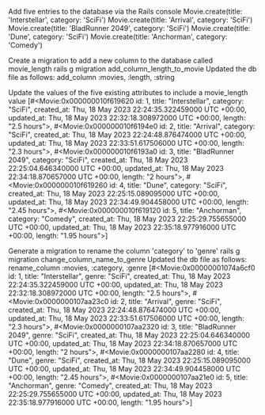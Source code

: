 Add five entries to the database via the Rails console
Movie.create(title: 'Interstellar', category: 'SciFi')
Movie.create(title: 'Arrival', category: 'SciFi')
Movie.create(title: 'BladRunner 2049', category: 'SciFi')
Movie.create(title: 'Dune', category: 'SciFi')
Movie.create(title: 'Anchorman', category: 'Comedy')

Create a migration to add a new column to the database called movie_length
rails g migration add_column_length_to_movie
Updated the db file as follows:
    add_column :movies, :length, :string

Update the values of the five existing attributes to include a movie_length value
[#<Movie:0x000000010f619620 id: 1, title: "Interstellar", category: "SciFi", created_at: Thu, 18 May 2023 22:24:35.322459000 UTC +00:00, updated_at: Thu, 18 May 2023 22:32:18.308972000 UTC +00:00, length: "2.5 hours">,
 #<Movie:0x000000010f6194e0 id: 2, title: "Arrival", category: "SciFi", created_at: Thu, 18 May 2023 22:24:48.876474000 UTC +00:00, updated_at: Thu, 18 May 2023 22:33:51.617506000 UTC +00:00, length: "2.3 hours">,
 #<Movie:0x000000010f6193a0 id: 3, title: "BladRunner 2049", category: "SciFi", created_at: Thu, 18 May 2023 22:25:04.646340000 UTC +00:00, updated_at: Thu, 18 May 2023 22:34:18.870657000 UTC +00:00, length: "2 hours">,
 #<Movie:0x000000010f619260 id: 4, title: "Dune", category: "SciFi", created_at: Thu, 18 May 2023 22:25:15.089095000 UTC +00:00, updated_at: Thu, 18 May 2023 22:34:49.904458000 UTC +00:00, length: "2.45 hours">,
 #<Movie:0x000000010f619120 id: 5, title: "Anchorman", category: "Comedy", created_at: Thu, 18 May 2023 22:25:29.755655000 UTC +00:00, updated_at: Thu, 18 May 2023 22:35:18.977916000 UTC +00:00, length: "1.95 hours">] 

Generate a migration to rename the column 'category' to 'genre'
rails g migration change_column_name_to_genre
Updated the db file as follows:
    rename_column :movies, :category, :genre
[#<Movie:0x00000001074a6cf0 id: 1, title: "Interstellar", genre: "SciFi", created_at: Thu, 18 May 2023 22:24:35.322459000 UTC +00:00, updated_at: Thu, 18 May 2023 22:32:18.308972000 UTC +00:00, length: "2.5 hours">,
 #<Movie:0x0000000107aa23c0 id: 2, title: "Arrival", genre: "SciFi", created_at: Thu, 18 May 2023 22:24:48.876474000 UTC +00:00, updated_at: Thu, 18 May 2023 22:33:51.617506000 UTC +00:00, length: "2.3 hours">,
 #<Movie:0x0000000107aa2320 id: 3, title: "BladRunner 2049", genre: "SciFi", created_at: Thu, 18 May 2023 22:25:04.646340000 UTC +00:00, updated_at: Thu, 18 May 2023 22:34:18.870657000 UTC +00:00, length: "2 hours">,
 #<Movie:0x0000000107aa2280 id: 4, title: "Dune", genre: "SciFi", created_at: Thu, 18 May 2023 22:25:15.089095000 UTC +00:00, updated_at: Thu, 18 May 2023 22:34:49.904458000 UTC +00:00, length: "2.45 hours">,
 #<Movie:0x0000000107aa21e0 id: 5, title: "Anchorman", genre: "Comedy", created_at: Thu, 18 May 2023 22:25:29.755655000 UTC +00:00, updated_at: Thu, 18 May 2023 22:35:18.977916000 UTC +00:00, length: "1.95 hours">] 